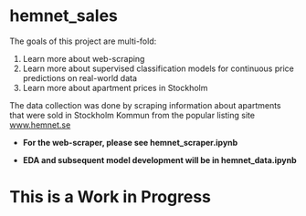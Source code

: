 # hemnet_sales

The goals of this project are multi-fold:
1. Learn more about web-scraping
2. Learn more about supervised classification models for continuous price predictions on real-world data
3. Learn more about apartment prices in Stockholm

The data collection was done by scraping information about apartments that were sold in Stockholm Kommun from the popular listing site www.hemnet.se 

- **For the web-scraper, please see hemnet_scraper.ipynb**

- **EDA and subsequent model development will be in hemnet_data.ipynb**

# This is a Work in Progress